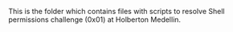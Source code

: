 This is the folder which contains files with scripts to resolve Shell permissions challenge (0x01) at Holberton Medellin. 